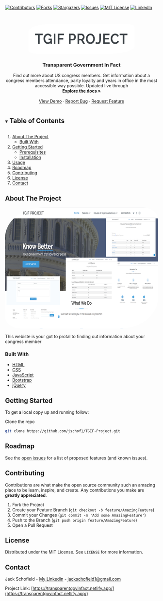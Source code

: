<!--
*** Thanks for checking out the Best-README-Template. If you have a suggestion
*** that would make this better, please fork the repo and create a pull request
*** or simply open an issue with the tag "enhancement".
*** Thanks again! Now go create something AMAZING! :D
***
***
***
*** To avoid retyping too much info. Do a search and replace for the following:
*** jschof1, TGIF-Project, twitter_handle, jackschofield1@gmail.com, TGIF Project, find out more about US members congress. Get information about a congress members attendance, party loyalty and years in office in the most accessible way possible.
-->



<!-- PROJECT SHIELDS -->
<!--
*** I'm using markdown "reference style" links for readability.
*** Reference links are enclosed in brackets [ ] instead of parentheses ( ).
*** See the bottom of this document for the declaration of the reference variables
*** for contributors-url, forks-url, etc. This is an optional, concise syntax you may use.
*** https://www.markdownguide.org/basic-syntax/#reference-style-links
-->
[![Contributors][contributors-shield]][contributors-url]
[![Forks][forks-shield]][forks-url]
[![Stargazers][stars-shield]][stars-url]
[![Issues][issues-shield]][issues-url]
[![MIT License][license-shield]][license-url]
[![LinkedIn][linkedin-shield]][linkedin-url]



<!-- PROJECT LOGO -->
<br />
<p align="center">
  <a href="https://github.com/jschof1/TGIF-Project">
    <img style="border-radius: 25% 10%;" src="./assets/img/Screenshot 2021-03-02 at 14.09.52.png" alt="Logo" width="350" height="100">
  </a>
<h3 align="center"> Transparent Government In Fact </h3>
  <p align="center">
    Find out more about US congress members. Get information about a congress members attendance, party loyalty and years in office in the most accessible way possible. Updated live through 
    <br />
    <a href="https://github.com/jschof1/TGIF-Project"><strong>Explore the docs »</strong></a>
    <br />
    <br />
    <a href="https://github.com/jschof1/TGIF-Project">View Demo</a>
    ·
    <a href="https://github.com/jschof1/TGIF-Project/issues">Report Bug</a>
    ·
    <a href="https://github.com/jschof1/TGIF-Project/issues">Request Feature</a>
  </p>
</p>



<!-- TABLE OF CONTENTS -->
<details open="open">
  <summary><h2 style="display: inline-block">Table of Contents</h2></summary>
  <ol>
    <li>
      <a href="#about-the-project">About The Project</a>
      <ul>
        <li><a href="#built-with">Built With</a></li>
      </ul>
    </li>
    <li>
      <a href="#getting-started">Getting Started</a>
      <ul>
        <li><a href="#prerequisites">Prerequisites</a></li>
        <li><a href="#installation">Installation</a></li>
      </ul>
    </li>
    <li><a href="#usage">Usage</a></li>
    <li><a href="#roadmap">Roadmap</a></li>
    <li><a href="#contributing">Contributing</a></li>
    <li><a href="#license">License</a></li>
    <li><a href="#contact">Contact</a></li>
  </ol>
</details>



<!-- ABOUT THE PROJECT -->
## About The Project
<p align="center">
 <a href="https://transparentgovinfact.netlify.app/">
    <img style="border-radius: 25% 10%;" src="./assets/img/TGIFPortfollio.png" alt="Screens" width="600" height="400">
  </a>
  
  <p> This webiste is your got to protal to finding out information about your congress member </p>
</p>

### Built With

* [HTML](https://developer.mozilla.org/en-US/docs/Web/HTML)
* [CSS](https://developer.mozilla.org/en-US/docs/Web/CSS)
* [JavaScript](https://developer.mozilla.org/en-US/docs/Web/JavaScript)
* [Bootstrap](https://getbootstrap.com/)
* [jQuery](https://code.jquery.com/)


<!-- GETTING STARTED -->
## Getting Started

To get a local copy up and running follow: 

Clone the repo
   ```sh
   git clone https://github.com/jschof1/TGIF-Project.git
   ```

<!-- ROADMAP -->
## Roadmap

See the [open issues](https://github.com/jschof1/TGIF-Project/issues) for a list of proposed features (and known issues).


<!-- CONTRIBUTING -->
## Contributing

Contributions are what make the open source community such an amazing place to be learn, inspire, and create. Any contributions you make are **greatly appreciated**.

1. Fork the Project
2. Create your Feature Branch (`git checkout -b feature/AmazingFeature`)
3. Commit your Changes (`git commit -m 'Add some AmazingFeature'`)
4. Push to the Branch (`git push origin feature/AmazingFeature`)
5. Open a Pull Request



<!-- LICENSE -->
## License

Distributed under the MIT License. See `LICENSE` for more information.



<!-- CONTACT -->
## Contact

Jack Schofield - [My Linkedin](https://www.linkedin.com/in/jack-schofield-developer) - jackschofield1@gmail.com

Project Link: [https://transparentgovinfact.netlify.app/](https://transparentgovinfact.netlify.app/)


<!-- MARKDOWN LINKS & IMAGES -->
<!-- https://www.markdownguide.org/basic-syntax/#reference-style-links -->
[contributors-shield]: https://img.shields.io/github/contributors/jschof1/repo.svg?style=for-the-badge
[contributors-url]: https://github.com/jschof1/repo/graphs/contributors
[forks-shield]: https://img.shields.io/github/forks/jschof1/repo.svg?style=for-the-badge
[forks-url]: https://github.com/jschof1/repo/network/members
[stars-shield]: https://img.shields.io/github/stars/jschof1/repo.svg?style=for-the-badge
[stars-url]: https://github.com/jschof1/repo/stargazers
[issues-shield]: https://img.shields.io/github/issues/jschof1/repo.svg?style=for-the-badge
[issues-url]: https://github.com/jschof1/repo/issues
[license-shield]: https://img.shields.io/github/license/jschof1/repo.svg?style=for-the-badge
[license-url]: https://github.com/jschof1/repo/blob/master/LICENSE.txt
[linkedin-shield]: https://img.shields.io/badge/-LinkedIn-black.svg?style=for-the-badge&logo=linkedin&colorB=555
[linkedin-url]: https://linkedin.com/in/jschof1
